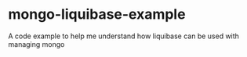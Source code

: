 # mongo-liquibase-example
A code example to help me understand how liquibase can be used with managing mongo
